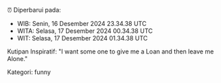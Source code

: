 ⏰ Diperbarui pada:
- WIB: Senin, 16 Desember 2024 23.34.38 UTC
- WITA: Selasa, 17 Desember 2024 00.34.38 UTC
- WIT: Selasa, 17 Desember 2024 01.34.38 UTC

Kutipan Inspiratif:
"I want some one to give me a Loan and then leave me Alone."


Kategori: funny

